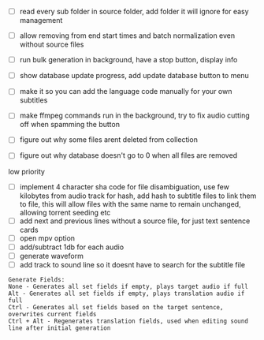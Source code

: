 
- [ ] read every sub folder in source folder, add folder it will ignore for easy management
- [ ] allow removing from end start times and batch normalization even without source files
- [ ] run bulk generation in background, have a stop button, display info
- [ ] show database update progress, add update database button to menu
- [ ] make it so you can add the language code manually for your own subtitles
- [ ] make ffmpeg commands run in the background, try to fix audio cutting off when spamming the button
- [ ] figure out why some files arent deleted from collection
- [ ]  figure out why database doesn't go to 0 when all files are removed


low priority
- [ ] implement 4 character sha code for file disambiguation, use few kilobytes from audio track for hash, add hash to subtitle files to link them to file, this will allow files with the same name to remain unchanged, allowing torrent seeding etc
- [ ] add next and previous lines without a source file, for just text sentence cards
- [ ] open mpv option
- [ ]  add/subtract 1db for each audio
- [ ]  generate waveform
- [ ]  add track to sound line so it doesnt have to search for the subtitle file

```
Generate Fields:
None - Generates all set fields if empty, plays target audio if full
Alt - Generates all set fields if empty, plays translation audio if full
Ctrl - Generates all set fields based on the target sentence, overwrites current fields
Ctrl + Alt - Regenerates translation fields, used when editing sound line after initial generation
```
